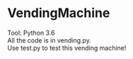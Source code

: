 # VendingMachine
Tool: Python 3.6</br>All the code is in vending.py.</br>Use test.py to test this vending machine!
